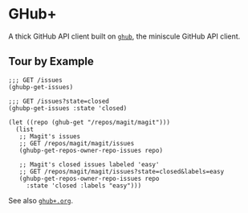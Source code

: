 GHub+
=====

A thick GitHub API client built on [`ghub`][ghub], the miniscule
GitHub API client.

[ghub]: //github.com/tarsius/ghub

## Tour by Example
```elisp
;;; GET /issues
(ghubp-get-issues)

;;; GET /issues?state=closed
(ghubp-get-issues :state 'closed)

(let ((repo (ghub-get "/repos/magit/magit")))
  (list
   ;; Magit's issues
   ;; GET /repos/magit/magit/issues
   (ghubp-get-repos-owner-repo-issues repo)

   ;; Magit's closed issues labeled 'easy'
   ;; GET /repos/magit/magit/issues?state=closed&labels=easy
   (ghubp-get-repos-owner-repo-issues repo
     :state 'closed :labels "easy")))
```

See also [`ghub+.org`][manual].

[manual]: //github.com/vermiculus/ghub-plus/blob/master/ghub%2B.org
